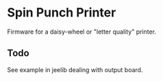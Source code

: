 Spin Punch Printer
==================

Firmware for a daisy-wheel or "letter quality" printer.

Todo
----

See example in jeelib dealing with output board.
